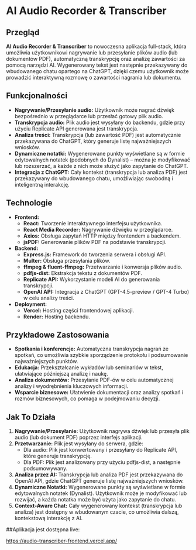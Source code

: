 # AI Audio Recorder & Transcriber

## Przegląd
**AI Audio Recorder & Transcriber** to nowoczesna aplikacja full-stack, która umożliwia użytkownikowi nagrywanie lub przesyłanie plików audio (lub dokumentów PDF), automatyczną transkrypcję oraz analizę zawartości za pomocą narzędzi AI. Wygenerowany tekst jest następnie przekazywany do wbudowanego chatu opartego na ChatGPT, dzięki czemu użytkownik może prowadzić interaktywną rozmowę o zawartości nagrania lub dokumentu.

## Funkcjonalności
- **Nagrywanie/Przesyłanie audio:** Użytkownik może nagrać dźwięk bezpośrednio w przeglądarce lub przesłać gotowy plik audio.
- **Transkrypcja audio:** Plik audio jest wysyłany do backendu, gdzie przy użyciu Replicate API generowana jest transkrypcja.
- **Analiza treści:** Transkrypcja (lub zawartość PDF) jest automatycznie przekazywana do ChatGPT, który generuje listę najważniejszych wniosków.
- **Dynamiczne notatki:** Wygenerowane punkty wyświetlane są w formie edytowalnych notatek (podobnych do Dynalist) – można je modyfikować lub rozszerzać, a każde z nich może służyć jako zapytanie do ChatGPT.
- **Integracja z ChatGPT:** Cały kontekst (transkrypcja lub analiza PDF) jest przekazywany do wbudowanego chatu, umożliwiając swobodną i inteligentną interakcję.

## Technologie
- **Frontend:**
  - **React:** Tworzenie interaktywnego interfejsu użytkownika.
  - **React Media Recorder:** Nagrywanie dźwięku w przeglądarce.
  - **Axios:** Obsługa zapytań HTTP między frontendem a backendem.
  - **jsPDF:** Generowanie plików PDF na podstawie transkrypcji.
- **Backend:**
  - **Express.js:** Framework do tworzenia serwera i obsługi API.
  - **Multer:** Obsługa przesyłania plików.
  - **ffmpeg & fluent-ffmpeg:** Przetwarzanie i konwersja plików audio.
  - **pdfjs-dist:** Ekstrakcja tekstu z dokumentów PDF.
  - **Replicate API:** Wykorzystanie modeli AI do generowania transkrypcji.
  - **OpenAI API:** Integracja z ChatGPT (GPT-4.5-preview / GPT-4 Turbo) w celu analizy treści.
- **Deployment:**
  - **Vercel:** Hosting części frontendowej aplikacji.
  - **Render:** Hosting backendu.

## Przykładowe Zastosowania
- **Spotkania i konferencje:** Automatyczna transkrypcja nagrań ze spotkań, co umożliwia szybkie sporządzenie protokołu i podsumowanie najważniejszych punktów.
- **Edukacja:** Przekształcanie wykładów lub seminariów w tekst, ułatwiające późniejszą analizę i naukę.
- **Analiza dokumentów:** Przesyłanie PDF-ów w celu automatycznej analizy i wyodrębnienia kluczowych informacji.
- **Wsparcie biznesowe:** Ułatwienie dokumentacji oraz analizy spotkań i rozmów biznesowych, co pomaga w podejmowaniu decyzji.

## Jak To Działa
1. **Nagrywanie/Przesyłanie:** Użytkownik nagrywa dźwięk lub przesyła plik audio (lub dokument PDF) poprzez interfejs aplikacji.
2. **Przetwarzanie:** Plik jest wysyłany do serwera, gdzie:
   - Dla audio: Plik jest konwertowany i przesyłany do Replicate API, które generuje transkrypcję.
   - Dla PDF: Plik jest analizowany przy użyciu pdfjs-dist, a następnie podsumowywany.
3. **Analiza przez AI:** Transkrypcja lub analiza PDF jest przekazywana do OpenAI API, gdzie ChatGPT generuje listę najważniejszych wniosków.
4. **Dynamiczne Notatki:** Wygenerowane punkty są wyświetlane w formie edytowalnych notatek (Dynalist). Użytkownik może je modyfikować lub rozwijać, a każda notatka może być użyta jako zapytanie do chatu.
5. **Context-Aware Chat:** Cały wygenerowany kontekst (transkrypcja lub analiza) jest dostępny w wbudowanym czacie, co umożliwia dalszą, kontekstową interakcję z AI.


##Aplikacja jest dostępna live:

https://audio-transcriber-frontend.vercel.app/
